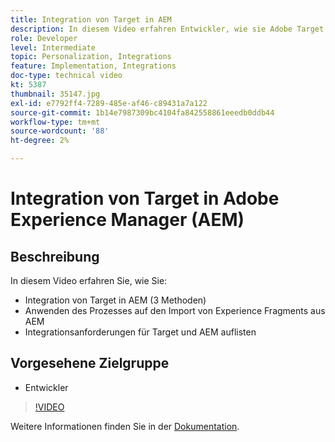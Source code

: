 ```yaml
---
title: Integration von Target in AEM
description: In diesem Video erfahren Entwickler, wie sie Adobe Target mit AEM integrieren (3 Methoden). Entwickler erfahren, wie sie den Prozess anwenden, um Experience Fragments aus AEM zu importieren, und lernen die Target- und AEM-Integrationsanforderungen kennen.
role: Developer
level: Intermediate
topic: Personalization, Integrations
feature: Implementation, Integrations
doc-type: technical video
kt: 5387
thumbnail: 35147.jpg
exl-id: e7792ff4-7289-485e-af46-c89431a7a122
source-git-commit: 1b14e7987309bc4104fa842558861eeedb0ddb44
workflow-type: tm+mt
source-wordcount: '88'
ht-degree: 2%

---
```


# Integration von Target in Adobe Experience Manager (AEM)

## Beschreibung

In diesem Video erfahren Sie, wie Sie:

* Integration von Target in AEM (3 Methoden)
* Anwenden des Prozesses auf den Import von Experience Fragments aus AEM
* Integrationsanforderungen für Target und AEM auflisten

## Vorgesehene Zielgruppe

* Entwickler

>[!VIDEO](https://video.tv.adobe.com/v/35147/?quality=12)

Weitere Informationen finden Sie in der [Dokumentation](https://experienceleague.adobe.com/docs/target/using/experiences/offers/aem-experience-fragments.html?lang=en).
